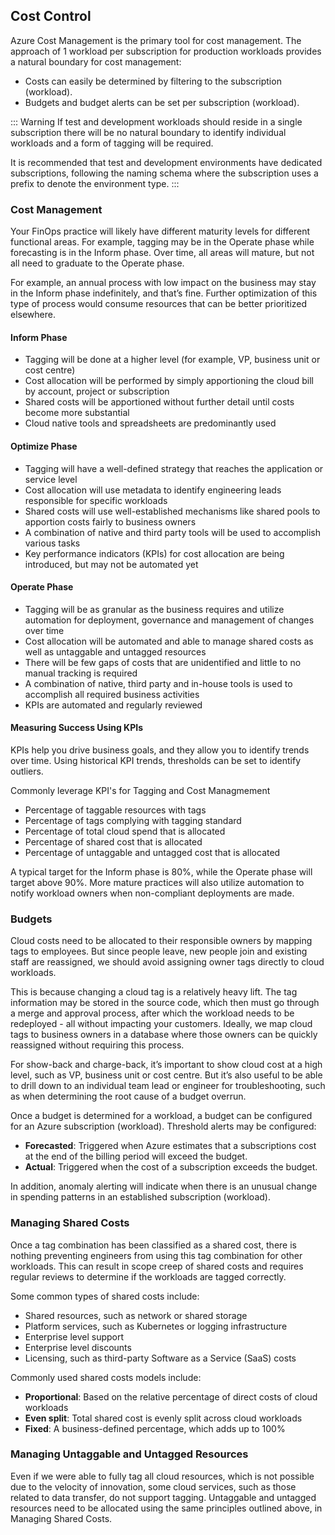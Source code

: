 ## Cost Control

Azure Cost Management is the primary tool for cost management. The approach of 1 workload per subscription for production workloads provides a natural boundary for cost management:

* Costs can easily be determined by filtering to the subscription (workload).
* Budgets and budget alerts can be set per subscription (workload).

::: Warning
If test and development workloads should reside in a single subscription there will be no natural boundary to identify individual workloads and a form of tagging will be required.

It is recommended that test and development environments have dedicated subscriptions, following the naming schema where the subscription uses a prefix to denote the environment type.
:::

### Cost Management

Your FinOps practice will likely have different maturity levels for different functional areas. For example, tagging may be in the Operate phase while forecasting is in the Inform phase. Over time, all areas will mature, but not all need to graduate to the Operate phase.

For example, an annual process with low impact on the business may stay in the Inform phase indefinitely, and that’s fine. Further optimization of this type of process would consume resources that can be better prioritized elsewhere.

#### Inform Phase

* Tagging will be done at a higher level (for example, VP, business unit or cost centre)
* Cost allocation will be performed by simply apportioning the cloud bill by account, project or subscription
* Shared costs will be apportioned without further detail until costs become more substantial
* Cloud native tools and spreadsheets are predominantly used

#### Optimize Phase

* Tagging will have a well-defined strategy that reaches the application or service level
* Cost allocation will use metadata to identify engineering leads responsible for specific workloads
* Shared costs will use well-established mechanisms like shared pools to apportion costs fairly to business owners
* A combination of native and third party tools will be used to accomplish various tasks
* Key performance indicators (KPIs) for cost allocation are being introduced, but may not be automated yet

#### Operate Phase

* Tagging will be as granular as the business requires and utilize automation for deployment, governance and management of changes over time
* Cost allocation will be automated and able to manage shared costs as well as untaggable and untagged resources
* There will be few gaps of costs that are unidentified and little to no manual tracking is required
* A combination of native, third party and in-house tools is used to accomplish all required business activities
* KPIs are automated and regularly reviewed

#### Measuring Success Using KPIs

KPIs help you drive business goals, and they allow you to identify trends over time. Using historical KPI trends, thresholds can be set to identify outliers.

Commonly leverage KPI's for Tagging and Cost Managmement

* Percentage of taggable resources with tags
* Percentage of tags complying with tagging standard
* Percentage of total cloud spend that is allocated
* Percentage of shared cost that is allocated
* Percentage of untaggable and untagged cost that is allocated

A typical target for the Inform phase is 80%, while the Operate phase will target above 90%. More mature practices will also utilize automation to notify workload owners when non-compliant deployments are made.

### Budgets

Cloud costs need to be allocated to their responsible owners by mapping tags to employees. But since people leave, new people join and existing staff are reassigned, we should avoid assigning owner tags directly to cloud workloads.

This is because changing a cloud tag is a relatively heavy lift. The tag information may be stored in the source code, which then must go through a merge and approval process, after which the workload needs to be redeployed - all without impacting your customers. Ideally, we map cloud tags to business owners in a database where those owners can be quickly reassigned without requiring this process.

For show-back and charge-back, it’s important to show cloud cost at a high level, such as VP, business unit or cost centre. But it’s also useful to be able to drill down to an individual team lead or engineer for troubleshooting, such as when determining the root cause of a budget overrun.

Once a budget is determined for a workload, a budget can be configured for an Azure subscription (workload). Threshold alerts may be configured:

* **Forecasted**: Triggered when Azure estimates that a subscriptions cost at the end of the billing period will exceed the budget.
* **Actual**: Triggered when the cost of a subscription exceeds the budget.

In addition, anomaly alerting will indicate when there is an unusual change in spending patterns in an established subscription (workload).

### Managing Shared Costs

Once a tag combination has been classified as a shared cost, there is nothing preventing engineers from using this tag combination for other workloads. This can result in scope creep of shared costs and requires regular reviews to determine if the workloads are tagged correctly.

Some common types of shared costs include:

* Shared resources, such as network or shared storage
* Platform services, such as Kubernetes or logging infrastructure
* Enterprise level support
* Enterprise level discounts
* Licensing, such as third-party Software as a Service (SaaS) costs

Commonly used shared costs models include:

* **Proportional**: Based on the relative percentage of direct costs of cloud workloads
* **Even split**: Total shared cost is evenly split across cloud workloads
* **Fixed**: A business-defined percentage, which adds up to 100%

### Managing Untaggable and Untagged Resources

Even if we were able to fully tag all cloud resources, which is not possible due to the velocity of innovation, some cloud services, such as those related to data transfer, do not support tagging. Untaggable and untagged resources need to be allocated using the same principles outlined above, in Managing Shared Costs.
